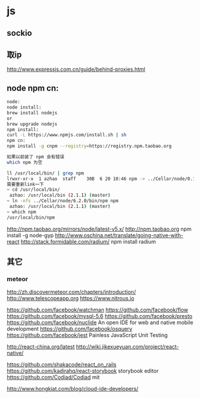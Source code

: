 js
====

## sockio



## 取ip
http://www.expressjs.com.cn/guide/behind-proxies.html

## node npm cn:
```bash
node:
node install:
brew install nodejs
or
brew upgrade nodejs
npm install:
curl -L https://www.npmjs.com/install.sh | sh
npm cn:
npm install -g cnpm --registry=https://registry.npm.taobao.org

如果以前装了 npm 会有错误
which npm 为空

ll /usr/local/bin/ | grep npm
lrwxr-xr-x  1 azhao  staff    30B  6 20 10:46 npm -> ../Cellar/node/0.10.21/bin/npm
需要重新link一下
~ cd /usr/local/bin/
 azhao: /usr/local/bin (2.1.1) (master)
~ ln -nfs ../Cellar/node/6.2.0/bin/npm npm
 azhao: /usr/local/bin (2.1.1) (master)
~ which npm
/usr/local/bin/npm
```

http://npm.taobao.org/mirrors/node/latest-v5.x/
http://npm.taobao.org
npm install -g node-gyp
http://www.oschina.net/translate/going-native-with-react
http://stack.formidable.com/radium/
npm install radium



## 其它

### meteor
http://zh.discovermeteor.com/chapters/introduction/
http://www.telescopeapp.org
https://www.nitrous.io

https://github.com/facebook/watchman
https://github.com/facebook/flow
https://github.com/facebook/mysql-5.6
https://github.com/facebook/presto
https://github.com/facebook/nuclide An open IDE for web and native mobile development
https://github.com/facebook/osquery
https://github.com/facebook/jest Painless JavaScript Unit Testing

http://react-china.org/latest
http://wiki.jikexueyuan.com/project/react-native/

https://github.com/shakacode/react_on_rails
https://github.com/kadirahq/react-storybook  storybook
editor
https://github.com/Codiad/Codiad mit

http://www.hongkiat.com/blog/cloud-ide-developers/
